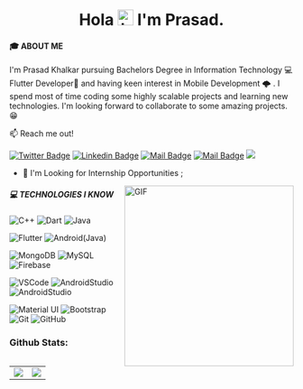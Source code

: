<h1 align="center">Hola <img src="https://user-images.githubusercontent.com/1303154/88677602-1635ba80-d120-11ea-84d8-d263ba5fc3c0.gif" width="28px" alt="hi"> I'm Prasad.</h1>

#### 🎓 ABOUT ME
I'm Prasad Khalkar pursuing Bachelors Degree in Information Technology 💻  Flutter Developer🚀 and having keen interest in Mobile Development 🌩️ . I spend most of time coding some highly scalable projects and learning new technologies. I'm looking forward to collaborate to some amazing projects. 😁

:mailbox: Reach me out!

[![Twitter Badge](https://img.shields.io/badge/-@khalkar_prasad-1ca0f1?style=flat&labelColor=1ca0f1&logo=twitter&logoColor=white&link=https://twitter.com/khalkar_prasad)](https://twitter.com/khalkar_prasad) [![Linkedin Badge](https://img.shields.io/badge/-PrasadKhalkar-0e76a8?style=flat&labelColor=0e76a8&logo=linkedin&logoColor=white)](https://www.linkedin.com/in/prasad-khalkar-4931101b1/) [![Mail Badge](https://img.shields.io/badge/-@prasadk791-e84393?style=flat&labelColor=e84393&logo=instagram&logoColor=white)](https://www.instagram.com/prasadk791/) [![Mail Badge](https://img.shields.io/badge/-Prasad-c0392b?style=flat&labelColor=c0392b&logo=gmail&logoColor=white)](mailto:aniketkhalkar791@gmail.com)
![](https://visitor-badge.glitch.me/badge?page_id=prasad-791.prasad-791)

- 💬 I'm Looking for Internship Opportunities ;

<img align="right" alt="GIF" src="https://miro.medium.com/max/1360/1*IRGHmiGsa16stedQvIaZfw.gif" width="300" height="320" />

##### 💻 TECHNOLOGIES I KNOW

<!-- TODO: Make technologies links takes you to repositories -->
![C++](https://img.shields.io/badge/-C++-00599C?style=flat-square&logo=c)
![Dart](https://img.shields.io/badge/-Dart-00599C?style=flat-square&logo=Dart)
![Java](https://img.shields.io/badge/-Java-00599C?style=flat-square&logo=Java)

![Flutter](https://img.shields.io/badge/-Flutter-74c7ed?style=flat-square&logo=Flutter)
![Android(Java)](https://img.shields.io/badge/-Android(Java)-74c7ed?style=flat-square&logo=Android)

![MongoDB](https://img.shields.io/badge/-MongoDB-154c79?style=flat-square&logo=mongodb)
![MySQL](https://img.shields.io/badge/-MySQL-154c79?style=flat-square&logo=mysql)
![Firebase](https://img.shields.io/badge/-Firebase-154c79?style=flat-square&logo=firebase)

![VSCode](https://img.shields.io/badge/-VSCode-873e23?style=flat-square&logo=VisualStudio)
![AndroidStudio](https://img.shields.io/badge/-AndroidStudio-873e23?style=flat-square&logo=AndroidStudio)
![AndroidStudio](https://img.shields.io/badge/-Eclipse-873e23?style=flat-square&logo=Eclipse)

![Material UI](https://img.shields.io/badge/-Material%20UI-black?style=flat-square&logo=material-ui)
![Bootstrap](https://img.shields.io/badge/-Bootstrap-563D7C?style=flat-square&logo=bootstrap)
![Git](https://img.shields.io/badge/-Git-black?style=flat-square&logo=git)
![GitHub](https://img.shields.io/badge/-GitHub-181717?style=flat-square&logo=github)

### Github Stats:

<table>
  <tr>
    <td valign="top"><img align="center" src="https://github-readme-streak-stats.herokuapp.com/?user=prasad-791&theme=radical" />
</td>
    <td valign="top"><img src="https://github-readme-stats.vercel.app/api?username=prasad-791&show_icons=true&theme=radical" />
</td>
  </tr>
</table>

<!--
**prasad-791/prasad-791** is a ✨ _special_ ✨ repository because its `README.md` (this file) appears on your GitHub profile.

Here are some ideas to get you started:

- 🔭 I’m currently working on ...
- 🌱 I’m currently learning ...
- 👯 I’m looking to collaborate on ...
- 🤔 I’m looking for help with ...
- 💬 Ask me about ...
- 📫 How to reach me: ...
- 😄 Pronouns: ...
- ⚡ Fun fact: ...
-->
